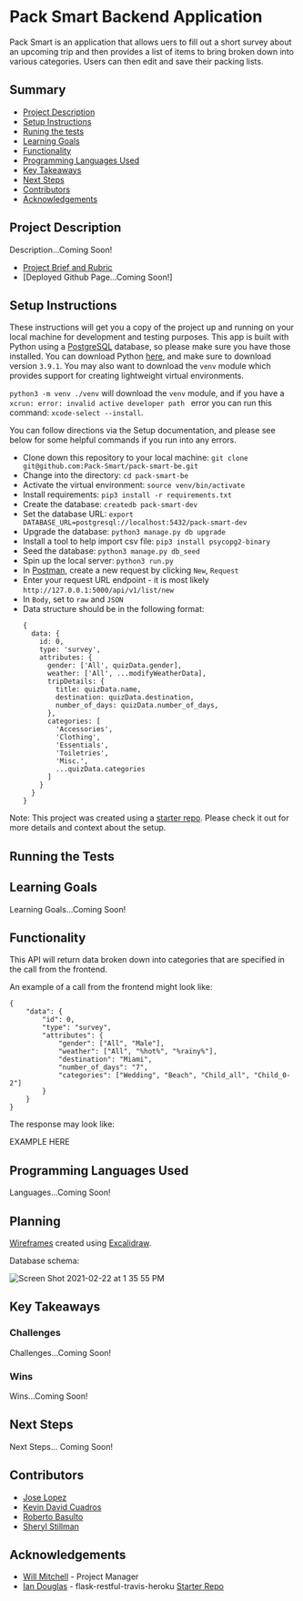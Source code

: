 # Pack Smart Backend Application

Pack Smart is an application that allows uers to fill out a short survey about an upcoming trip and then provides a list of items to bring broken down into various categories. Users can then edit and save their packing lists.

## Summary

  - [Project Description](#project-description)
  - [Setup Instructions](#setup-instructions)
  - [Runing the tests](#running-the-tests)
  - [Learning Goals](#learning-goals)
  - [Functionality](#functionality)
  - [Programming Languages Used](#programming-languages-used)
  - [Key Takeaways](#key-takeaways)
  - [Next Steps](#next-steps)
  - [Contributors](#contributors)
  - [Acknowledgements](#acknowledgements)


## Project Description

Description...Coming Soon!

- [Project Brief and Rubric](https://mod4.turing.io/projects/capstone.html)
- [Deployed Github Page...Coming Soon!]

## Setup Instructions

These instructions will get you a copy of the project up and running on your local machine for development and testing purposes. This app is built with Python using a [PostgreSQL](https://www.postgresql.org/) database, so please make sure you have those installed. You can download Python [here](https://www.python.org/downloads/), and make sure to download version `3.9.1`. You may also want to download the `venv` module which provides support for creating lightweight virtual environments.

`python3 -m venv ./venv` will download the `venv` module, and if you have a `xcrun: error: invalid active developer path ` error you can run this command: `xcode-select --install`.

You can follow directions via the Setup documentation, and please see below for some helpful commands if you run into any errors.

* Clone down this repository to your local machine: `git clone git@github.com:Pack-Smart/pack-smart-be.git`
* Change into the directory: `cd pack-smart-be`
* Activate the virtual environment: `source venv/bin/activate`
* Install requirements: `pip3 install -r requirements.txt`
* Create the database: `createdb pack-smart-dev`
* Set the database URL: `export DATABASE_URL=postgresql://localhost:5432/pack-smart-dev`
* Upgrade the database: `python3 manage.py db upgrade`
* Install a tool to help import csv file: `pip3 install psycopg2-binary`
* Seed the database: `python3 manage.py db_seed`
* Spin up the local server: `python3 run.py`
* In [Postman](https://www.postman.com/), create a new request by clicking `New`, `Request`
* Enter your request URL endpoint - it is most likely `http://127.0.0.1:5000/api/v1/list/new`
* In `Body`, set to `raw` and `JSON`
* Data structure should be in the following format:
   ```
   {
     data: {
       id: 0,
       type: 'survey',
       attributes: {
         gender: ['All', quizData.gender],
         weather: ['All', ...modifyWeatherData],
         tripDetails: {
           title: quizData.name,
           destination: quizData.destination,
           number_of_days: quizData.number_of_days,
         },
         categories: [
           'Accessories',
           'Clothing',
           'Essentials',
           'Toiletries',
           'Misc.',
           ...quizData.categories
         ]
       }
     }
   }
    ```

Note: This project was created using a [starter repo](https://github.com/iandouglas/flask-restful-travis-heroku). Please check it out for more details and context about the setup.

## Running the Tests

## Learning Goals

Learning Goals...Coming Soon!

## Functionality

This API will return data broken down into categories that are specified in the call from the frontend.

An example of a call from the frontend might look like:

```
{
    "data": {
        "id": 0,
        "type": "survey",
        "attributes": {
            "gender": ["All", "Male"],
            "weather": ["All", "%hot%", "%rainy%"],
            "destination": "Miami",
            "number_of_days": "7",
            "categories": ["Wedding", "Beach", "Child_all", "Child_0-2"]
        }
    }
}
```

The response may look like:

EXAMPLE HERE

## Programming Languages Used

Languages...Coming Soon!

## Planning

[Wireframes](https://excalidraw.com/#room=8aef215904a24ca203cf,zHjBq8xtMaifCnF07wP2jQ) created using [Excalidraw](https://excalidraw.com/).

Database schema:

![Screen Shot 2021-02-22 at 1 35 55 PM](https://user-images.githubusercontent.com/7945439/108887035-f176c800-75c6-11eb-8393-0f42e943e35a.png)

## Key Takeaways

### Challenges

Challenges...Coming Soon!

### Wins

Wins...Coming Soon!

## Next Steps

Next Steps... Coming Soon!


## Contributors

* [Jose Lopez](https://github.com/JoseLopez235)
* [Kevin David Cuadros](https://github.com/kevxo)
* [Roberto Basulto](https://github.com/Eternal-Flame085)
* [Sheryl Stillman](https://github.com/stillsheryl)

## Acknowledgements

* [Will Mitchell](https://github.com/wvmitchell) - Project Manager
* [Ian Douglas](https://github.com/iandouglas) - flask-restful-travis-heroku [Starter Repo](https://github.com/iandouglas/flask-restful-travis-heroku)
